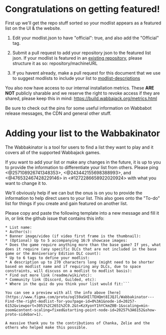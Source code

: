 # Congratulations on getting featured!

First up we'll get the repo stuff sorted so your modlist appears as a featured list on the UI & the website. 

1. Edit your modlist.json to have "official": true, and also add the "Official" tag. 
2. Submit a pull request to add your repository json to the featured list json. If your modlist is featured in an [existing repository](https://github.com/wabbajack-tools/mod-lists/blob/master/featured_lists.json), please structure it as so: repository/machineURL  

3. If you havent already, make a pull request for this document that we use to suggest modlists to include your list to [modlist-descriptions](https://github.com/wabbajack-tools/mod-lists/blob/master/modlist-descriptions.md)

You also now have access to our internal installation metrics. These **ARE NOT** publicly sharable and we reserve the right to revoke access if they are shared, please keep this in mind: https://build.wabbajack.org/metrics.html

Be sure to check out the pins for some useful information on Wabbabot release messages, the CDN and general other stuff.

# Adding your list to the Wabbakinator

The Wabbakinator is a tool for users to find a list they want to play and it covers all of the supported Wabbajack games.

If you want to add your list or make any changes in the future, it is up to you to provide the information to differentiate your list from others. Please ping  <@257108926741348353>, <@243442155698388993>, and <@476532467428229146>  in <#1272286658922020924> with what you want to change it to.

We'll obviously help if we can but the onus is on you to provide the information to help direct users to your list. This also goes onto the "To-do" list for things if you create and gain featured on another list.

Please copy and paste the following template into a new message and fill it in, or link the github issue that contains this info:

```
* List name:
* Author(s):
* Banner image/video (if video first frame is the thumbnail):
* (Optional) Up to 5 accompanying 16:9 showcase images:
* Does the game require anything more than the base game? If yes, what does it require (any specific DLCs that are not included in the base game or the Anniversary Edition DLC count):
* Up to 6 tags to define your modlist:
* A description up to 270 characters long (might need to be shorter based on modlist name and if requiring any DLCs, due to space constraints, will discuss on a modlist to modlist basis):
* Find out more link (readme/wiki/etc):
* Community link (Discord, Guilded, etc):
* Where in the quiz do you think your list would fit:```

You can see a preview with all the info above [here](https://www.figma.com/proto/oql59aSHIlTEHQmt8IJQJl/Wabbakinator---Find-the-right-modlist-for-you?page-id=0%3A1&node-id=20257-6152&viewport=3051%2C2651%2C0.2&t=KzXyonY1hYCkmZ0B-1&scaling=min-zoom&content-scaling=fixed&starting-point-node-id=20257%3A6152&show-proto-sidebar=1).

A massive thank you to the contributions of Chanka, Zelie and the others who helped make this possible.
